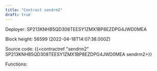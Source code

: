```yaml
---
title: "Contract sendrm2"
draft: true
---
```

Deployer: SP213KNHB5QD308TEESY1ZMX1BP8EZDPG4JWD0MEA


 



Block height: 56599 (2022-04-18T14:07:38.000Z)

Source code: {{<contractref "sendrm2" SP213KNHB5QD308TEESY1ZMX1BP8EZDPG4JWD0MEA sendrm2>}}

Functions:


